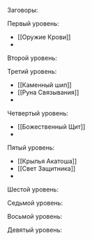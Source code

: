 Заговоры:

Первый уровень:
* [[Оружие Крови]]
* 
Второй уровень:

Третий уровень:
* [[Каменный шип]]
* [[Руна Связывания]]
* 
Четвертый уровень:
* [[Божественный Щит]]
* 
Пятый уровень:
* [[Крылья Акатоша]]
* [[Свет Защитника]]
* 
Шестой уровень:

Седьмой уровень:

Восьмой уровень:

Девятый уровень: